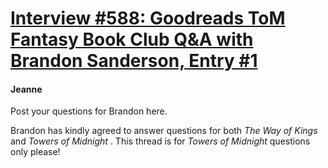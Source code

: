 # [Interview #588: Goodreads ToM Fantasy Book Club Q&A with Brandon Sanderson, Entry #1](https://www.theoryland.com/intvmain.php?i=588#1)

#### Jeanne

Post your questions for Brandon here.

Brandon has kindly agreed to answer questions for both
*The Way of Kings*
and
*Towers of Midnight*
. This thread is for
*Towers of Midnight*
questions only please!

